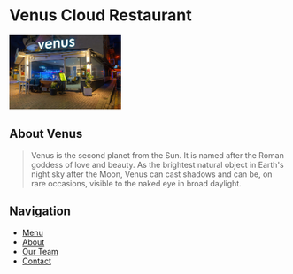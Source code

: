 # Venus Cloud Restaurant

<img src="images/venus_restaurant.jpg" width="40%" height="40%" />

## About Venus

> Venus is the second planet from the Sun. It is named after the Roman goddess of love and beauty. As the brightest natural object in Earth's night sky after the Moon, Venus can cast shadows and can be, on rare occasions, visible to the naked eye in broad daylight.

## Navigation

- [Menu](menu.md)
- [About](about.md)
- [Our Team](team.md)
- [Contact](contact.md)
